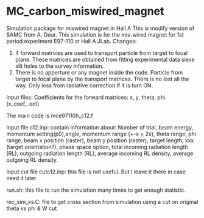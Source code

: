 # MC_carbon_miswired_magnet
Simulation package for miswired magnet in Hall A 
This is modify version of SAMC from A. Deur.
This simulation is for the mis-wired magnet for 1st period experiment E97-110 at Hall A JLab.
Changes:
1. 4 forward matrices are used to transport particle from target to focal plane.
These matrices are obtained from fitting experimental data sieve slit holes to the survey information.
2. There is no apperture or any magnet inside the code.
Particle from target to focal plane by the transport matrices. There is no lost all the way.
Only loss from radiative correction if it is turn ON.

Input files:
Coefficients for the forward matrices: x, y, theta, phi. (x_coef,..ect)

The main code is mce97110h_c12.f

Input file c12.inp: contain information about:
Number of trial, beam energy, momentum setting(p0),angle, momentum range (+-x = 2x), theta range, phi range, beam x position (raster), beam y position (raster), target length, xxx (target orientation?), phase space option, total incoming radiation length (RL), outgoing radiation length (RL), average incoming RL density, average outgoing RL density.

Input cut file cutc12.inp: this file is not useful. But I leave it there in case need it later.

run.sh: this file to run the simulation many times to get enough statistic.

rec_sim_xs.C: file to get cross section from simulation using a cut on original theta vs phi & W cut
